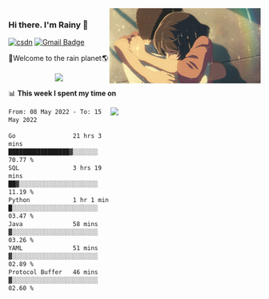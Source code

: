 <img  align='right' height="150" src="https://github.com/LikeRainDay/LikeRainDay/blob/master/pic/img_rain_1.gif?raw=true">



### Hi there. I'm Rainy :lemon:

[![csdn](https://img.shields.io/badge/-csdn-c14438?style=flat-square&logo=c&logoColor=white)](https://blog.csdn.net/qq_15807167)
[![Gmail Badge](https://img.shields.io/badge/-gmail-c14438?style=flat-square&logo=Gmail&logoColor=white&link=mailto:houshuai0816@gmail.com)](mailto:houshuai0816@gmail.com)

🚀Welcome to the rain planet🌎

<center>
<img align='center'  src="https://source.unsplash.com/random/1200x600">
</center>

📊 **This week I spent my time on**

<img align='right'   width="300" src="https://github-readme-stats.vercel.app/api?username=LikeRainDay&show_icons=true&title_color=fff&icon_color=79ff97&text_color=9f9f9f&bg_color=151515">

<!--START_SECTION:waka-->

```text
From: 08 May 2022 - To: 15 May 2022

Go                21 hrs 3 mins   █████████████████▓░░░░░░░   70.77 %
SQL               3 hrs 19 mins   ██▓░░░░░░░░░░░░░░░░░░░░░░   11.19 %
Python            1 hr 1 min      █░░░░░░░░░░░░░░░░░░░░░░░░   03.47 %
Java              58 mins         ▓░░░░░░░░░░░░░░░░░░░░░░░░   03.26 %
YAML              51 mins         ▓░░░░░░░░░░░░░░░░░░░░░░░░   02.89 %
Protocol Buffer   46 mins         ▓░░░░░░░░░░░░░░░░░░░░░░░░   02.60 %
```

<!--END_SECTION:waka-->
